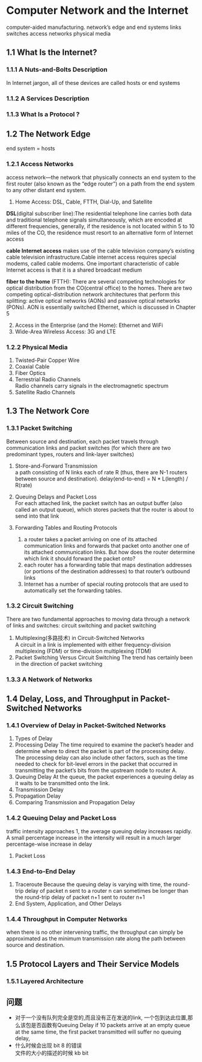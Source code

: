 # Computer Network and the Internet
computer-aided manufacturing.
network’s edge and end systems 
links
switches 
access networks
physical media 

## 1.1 What Is the Internet?

### 1.1.1 A Nuts-and-Bolts Description
In Internet jargon, all of these devices are called hosts or end systems
### 1.1.2 A Services Description
### 1.1.3 What Is a Protocol ?


## 1.2 The Network Edge
end system = hosts 
### 1.2.1 Access Networks
access network—the network that physically connects an end system to the first router (also known as the “edge router”) on a path from the end system to any other distant end system.

1. Home Access: DSL, Cable, FTTH, Dial-Up, and Satellite

**DSL**(digital subscriber line):The residential telephone line carries both data and traditional telephone signals simultaneously, which are encoded at different frequencies, generally, if the residence is not located within 5 to 10 miles of the CO, the residence must resort to an alternative form of Internet access

**cable Internet access** makes use of the cable television company’s existing cable television infrastructure.Cable internet access requires special modems, called cable modems. One important characteristic of cable Internet access is that it is a shared
broadcast medium

**fiber to the home** (FTTH): There are several competing technologies for optical distribution from the CO(central office) to the homes. There are two competing optical-distribution network architectures that perform this splitting: active optical networks (AONs) and passive optical networks (PONs). AON is essentially switched Ethernet, which is discussed in Chapter 5

2. Access in the Enterprise (and the Home): Ethernet and WiFi
3. Wide-Area Wireless Access: 3G and LTE
### 1.2.2 Physical Media
1. Twisted-Pair Copper Wire
2. Coaxial Cable
3. Fiber Optics
4. Terrestrial Radio Channels  
Radio channels carry signals in the electromagnetic spectrum  
5. Satellite Radio Channels

## 1.3 The Network Core
### 1.3.1 Packet Switching
Between source and destination, each packet travels through communication links and packet switches (for which there are two predominant types, routers and link-layer switches)
1. Store-and-Forward Transmission  
a path consisting of N links each of rate R (thus, there are N-1 routers between source and destination). 
delay(end-to-end) = N * L(length) / R(rate)  
2. Queuing Delays and Packet Loss  
For each attached link, the packet switch has an output buffer (also called an output queue), which stores
packets that the router is about to send into that link  

3. Forwarding Tables and Routing Protocols  
    1. a router takes a packet arriving on one of its attached communication links and forwards that packet onto another one of its attached communication links. But how does the router determine which link it should forward the packet onto? 
    2. each router has a forwarding table that maps destination addresses (or portions of the destination addresses) to that router’s outbound links
    3. Internet has a number of special routing protocols that are used to automatically set the forwarding tables.
### 1.3.2 Circuit Switching
There are two fundamental approaches to moving data through a network of links and switches: circuit switching and packet switching  
1. Multiplexing(多路技术) in Circuit-Switched Networks  
A circuit in a link is implemented with either frequency-division multiplexing (FDM) or time-division multiplexing (TDM)  
2. Packet Switching Versus Circuit Switching
The trend has certainly been in the direction of packet switching
### 1.3.3 A Network of Networks
## 1.4 Delay, Loss, and Throughput in Packet-Switched Networks
### 1.4.1 Overview of Delay in Packet-Switched Networks
1. Types of Delay
2. Processing Delay
The time required to examine the packet’s header and determine where to direct the
packet is part of the processing delay. The processing delay can also include other
factors, such as the time needed to check for bit-level errors in the packet that occurred
in transmitting the packet’s bits from the upstream node to router A. 
3. Queuing Delay
At the queue, the packet experiences a queuing delay as it waits to be transmitted onto the link. 
4. Transmission Delay
5. Propagation Delay
6. Comparing Transmission and Propagation Delay
### 1.4.2 Queuing Delay and Packet Loss
traffic intensity approaches 1, the average queuing delay increases rapidly. A small percentage
increase in the intensity will result in a much larger percentage-wise increase in
delay
1. Packet Loss
### 1.4.3 End-to-End Delay
1. Traceroute
Because the queuing delay is varying with time, the round-trip delay of packet n sent to a router n can sometimes be longer than the round-trip delay of packet n+1 sent to router n+1  
2. End System, Application, and Other Delays
### 1.4.4 Throughput in Computer Networks
when there is no other intervening traffic, the throughput can simply be approximated as the minimum transmission rate along the path between source and destination.  
## 1.5 Protocol Layers and Their Service Models
### 1.5.1 Layered Architecture



## 问题
- 对于一个没有队列完全是空的,而且没有正在发送的link, 一个包到达此位置,那么该包是否函数有Queuing Delay
     if 10 packets arrive at an empty queue at the same time, the first packet transmitted will suffer no queuing delay,
- 什么时候会出现 bit 8 的错误  
    文件的大小的描述的时候 kb bit
